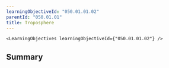 ```yaml
---
learningObjectiveId: "050.01.01.02"
parentId: "050.01.01"
title: Troposphere
---
```


```tsx eval
<LearningObjectives learningObjectiveId={"050.01.01.02"} />
```

## Summary

